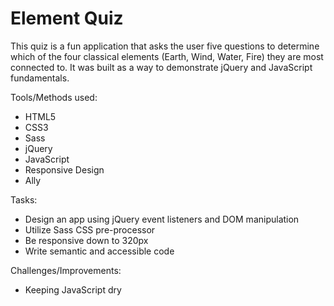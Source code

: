 # Element Quiz

This quiz is a fun application that asks the user five questions to determine which of the four classical elements (Earth, Wind, Water, Fire) they are most connected to. It was built as a way to demonstrate jQuery and JavaScript fundamentals.

Tools/Methods used:
- HTML5
- CSS3
- Sass
- jQuery
- JavaScript
- Responsive Design
- Ally

Tasks:
- Design an app using jQuery event listeners and DOM manipulation
- Utilize Sass CSS pre-processor
- Be responsive down to 320px
- Write semantic and accessible code

Challenges/Improvements:
- Keeping JavaScript dry


